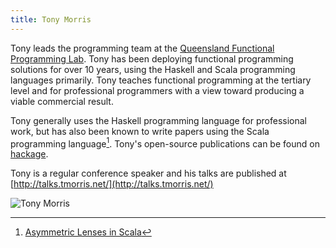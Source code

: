 ```yaml
---
title: Tony Morris
---
```


Tony leads the programming team at the [Queensland Functional Programming Lab](http://qfpl.io/). Tony has been deploying functional programming solutions for over 10 years, using the Haskell and Scala programming languages primarily. Tony teaches functional programming at the tertiary level and for professional programmers with a view toward producing a viable commercial result.

Tony generally uses the Haskell programming language for professional work, but has also been known to write papers using the Scala programming language[^1]. Tony's open-source publications can be found on [hackage](https://hackage.haskell.org/user/TonyMorris).

Tony is a regular conference speaker and his talks are published at [http://talks.tmorris.net/](http://talks.tmorris.net/)

<img src="/images/people/tmorris.jpg" alt="Tony Morris" />

[^1]: [Asymmetric Lenses in Scala](http://days2012.scala-lang.org/sites/days2012/files/morris_lenses.pdf)
